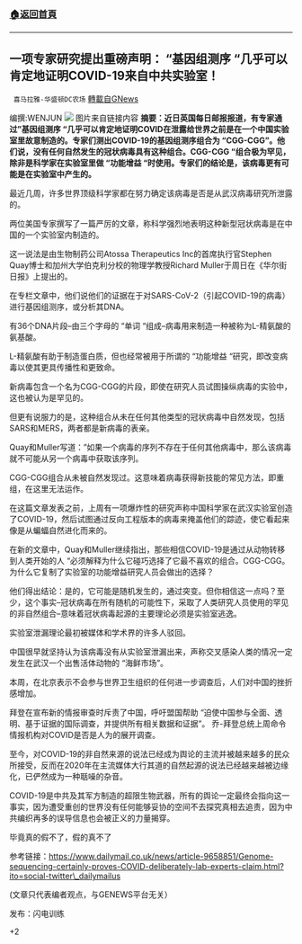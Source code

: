 ###  [:house:返回首頁](https://github.com/ourhimalayas/txt)
---

## 一项专家研究提出重磅声明： &#8220;基因组测序 &#8220;几乎可以肯定地证明COVID-19来自中共实验室！
` 喜马拉雅-华盛顿DC农场` [轉載自GNews](https://gnews.org/zh-hans/1308111/)

编撰:WENJUN
![]()![](https://gnews-media-offload.s3.amazonaws.com/wp-content/uploads/2021/06/08140033/%E5%9B%BE%E7%89%871-17.png) 图片来自链接内容
**摘要：近日英国每日邮报报道，有专家通过”基因组测序 “几乎可以肯定地证明COVID在泄露给世界之前是在一个中国实验室里故意制造的。专家们测出COVID-19的基因组测序组合为 “CGG-CGG”。他们说，没有任何自然发生的冠状病毒具有这种组合。CGG-CGG “组合极为罕见，除非是科学家在实验室里做 “功能增益 “时使用。专家们的结论是，该病毒更有可能是在实验室中产生的。**

最近几周，许多世界顶级科学家都在努力确定该病毒是否是从武汉病毒研究所泄露的。

两位美国专家撰写了一篇严厉的文章，称科学强烈地表明这种新型冠状病毒是在中国的一个实验室内制造的。

这一说法是由生物制药公司Atossa Therapeutics Inc的首席执行官Stephen Quay博士和加州大学伯克利分校的物理学教授Richard Muller于周日在《华尔街日报》上提出的。

在专栏文章中，他们说他们的证据在于对SARS-CoV-2（引起COVID-19的病毒）进行基因组测序，或分析其DNA。

有36个DNA片段–由三个字母的 “单词 “组成–病毒用来制造一种被称为L-精氨酸的氨基酸。

L-精氨酸有助于制造蛋白质，但也经常被用于所谓的 “功能增益 “研究，即改变病毒以使其更具传播性和更致命。

新病毒包含一个名为CGG-CGG的片段，即使在研究人员试图操纵病毒的实验中，这也被认为是罕见的。

但更有说服力的是，这种组合从未在任何其他类型的冠状病毒中自然发现，包括SARS和MERS，两者都是新病毒的表亲。

Quay和Muller写道：”如果一个病毒的序列不存在于任何其他病毒中，那么该病毒就不可能从另一个病毒中获取该序列。

CGG-CGG组合从未被自然发现过。这意味着病毒获得新技能的常见方法，即重组，在这里无法运作。

在这篇文章发表之前，上周有一项爆炸性的研究声称中国科学家在武汉实验室创造了COVID-19，然后试图通过反向工程版本的病毒来掩盖他们的踪迹，使它看起来像是从蝙蝠自然进化而来的。

在新的文章中，Quay和Muller继续指出，那些相信COVID-19是通过从动物转移到人类开始的人 “必须解释为什么它碰巧选择了它最不喜欢的组合。CGG-CGG。为什么它复制了实验室的功能增益研究人员会做出的选择？

他们得出结论：是的，它可能是随机发生的，通过突变。但你相信这一点吗？至少，这个事实–冠状病毒在所有随机的可能性下，采取了人类研究人员使用的罕见的非自然组合–意味着冠状病毒起源的主要理论必须是实验室逃逸。

实验室泄漏理论最初被媒体和学术界的许多人驳回。

中国很早就坚持认为该病毒没有从实验室泄漏出来，声称交叉感染人类的情况一定发生在武汉一个出售活体动物的 “海鲜市场”。

本周，在北京表示不会参与世界卫生组织的任何进一步调查后，人们对中国的挫折感增加。

拜登在宣布新的情报审查时斥责了中国，呼吁盟国帮助 “迫使中国参与全面、透明、基于证据的国际调查，并提供所有相关数据和证据”。  乔-拜登总统上周命令情报机构对COVID是否是人为的展开调查。

至今，对COVID-19的非自然来源的说法已经成为舆论的主流并被越来越多的民众所接受，反而在2020年在主流媒体大行其道的自然起源的说法已经越来越被边缘化，已俨然成为一种聒噪的杂音。

COVID-19是中共及其军方制造的超限生物武器，所有的舆论一定最终会指向这一事实，因为遭受重创的世界没有任何能够妥协的空间不去探究真相去追责，因为中共编织再多的误导信息也会被正义的力量揭穿。

毕竟真的假不了，假的真不了

参考链接：https://www.dailymail.co.uk/news/article-9658851/Genome-sequencing-certainly-proves-COVID-deliberately-lab-experts-claim.html?ito=social-twitter\_dailymailus

(文章只代表编者观点，与GENEWS平台无关）





发布：闪电训练



+2
